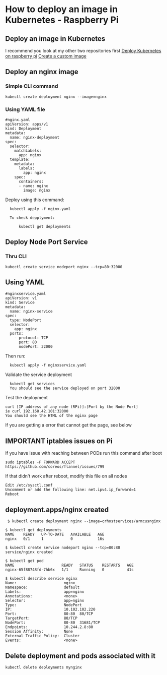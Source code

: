 # How to deploy an image in Kubernetes - Raspberry Pi

## Deploy an image in Kubernetes

I recommend you look at my other two repositories first
  [Deploy Kubernetes on raspberry pi](https://github.com/mcoto004CR/deploy_kube)
  [Create a custom image](https://github.com/mcoto004CR/nginx-custom-image)


## Deploy an nginx image
###  Simple CLI command
    
    kubectl create deployment nginx --image=nginx
    
### Using YAML file
    
    #nginx.yaml
    apiVersion: apps/v1
    kind: Deployment
    metadata:
      name: nginx-deployment
    spec:
      selector:
        matchLabels:
          app: nginx
      template:
        metadata:
          labels:
            app: nginx
        spec:
          containers:
          - name: nginx
            image: nginx
 
 Deploy using this command: 
 
      kubectl apply -f nginx.yaml
      
      To check depplyment:
      
          kubectl get deployments

## Deploy Node Port Service

### Thru CLI
  
    kubectl create service nodeport nginx --tcp=80:32000
    
## Using YAML

    #nginxservice.yaml
    apiVersion: v1
    kind: Service
    metadata:
      name: nginx-service
    spec:
      type: NodePort
      selector:
        app: nginx
      ports:
        - protocol: TCP
          port: 80
          nodePort: 32000
          
  Then run: 
  
      kubectl apply -f nginxservice.yaml
  
  Validate the service deployment
  
      kubectl get services
      You should see the service deployed on port 32000
      
  Test the deployment
  
    curl [IP address of any node (RPi)]:[Port by the Node Port]
    ie curl 192.168.42.101:32000
    You should see the HTML of the nginx page
    
    
  If you are getting a error that cannot get the page, see below
  
  
## IMPORTANT iptables issues on Pi

If you have issue with reaching between PODs run this command after boot

    sudo iptables -P FORWARD ACCEPT
    https://github.com/coreos/flannel/issues/799

If that didn't work after reboot, modify this file on all nodes

    Edit /etc/sysctl.conf
    Uncomment or add the following line: net.ipv4.ip_forward=1
    Reboot
    
 
   


## deployment.apps/nginx created
     $ kubectl create deployment nginx --image=crhostservices/armcusnginx
    
    $ kubectl get deployments
    NAME    READY   UP-TO-DATE   AVAILABLE   AGE
    nginx   0/1     1            0           16s

    $ kubectl create service nodeport nginx --tcp=80:80
    service/nginx created
    
    $ kubectl get pod
    NAME                     READY   STATUS    RESTARTS   AGE
    nginx-65f88748fd-7hb6x   1/1     Running   0          41s
    
    $ kubectl describe service nginx
    Name:                     nginx
    Namespace:                default
    Labels:                   app=nginx
    Annotations:              <none>
    Selector:                 app=nginx
    Type:                     NodePort
    IP:                       10.102.102.220
    Port:                     80-80  80/TCP
    TargetPort:               80/TCP
    NodePort:                 80-80  31681/TCP
    Endpoints:                10.244.2.8:80
    Session Affinity:         None
    External Traffic Policy:  Cluster
    Events:                   <none>


## Delete deployment and pods associated with it
    kubectl delete deployments mynginx
